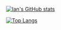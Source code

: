 
[![Ian's GitHub stats](https://github-readme-stats.vercel.app/api?username=ianyxtan&show_icons=true&theme=gruvbox)](https://github.com/anuraghazra/github-readme-stats)

[![Top Langs](https://github-readme-stats.vercel.app/api/top-langs/?username=ianyxtan&layout=compact)](https://github.com/anuraghazra/github-readme-stats)
